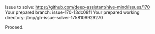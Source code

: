 Issue to solve: https://github.com/deep-assistant/hive-mind/issues/170
Your prepared branch: issue-170-13dc08f1
Your prepared working directory: /tmp/gh-issue-solver-1758109929270

Proceed.
